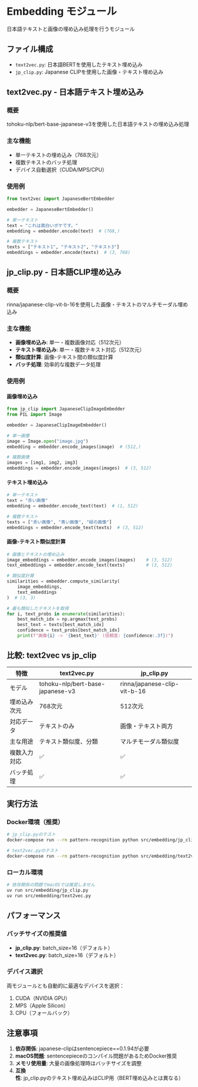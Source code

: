 # Embedding モジュール

日本語テキストと画像の埋め込み処理を行うモジュール

## ファイル構成

- `text2vec.py`: 日本語BERTを使用したテキスト埋め込み
- `jp_clip.py`: Japanese CLIPを使用した画像・テキスト埋め込み

## text2vec.py - 日本語テキスト埋め込み

### 概要
tohoku-nlp/bert-base-japanese-v3を使用した日本語テキストの埋め込み処理

### 主な機能
- 単一テキストの埋め込み（768次元）
- 複数テキストのバッチ処理
- デバイス自動選択（CUDA/MPS/CPU）

### 使用例
```python
from text2vec import JapaneseBertEmbedder

embedder = JapaneseBertEmbedder()

# 単一テキスト
text = "これは面白いボケです。"
embedding = embedder.encode(text)  # (768,)

# 複数テキスト
texts = ["テキスト1", "テキスト2", "テキスト3"]
embeddings = embedder.encode(texts)  # (3, 768)
```

## jp_clip.py - 日本語CLIP埋め込み

### 概要
rinna/japanese-clip-vit-b-16を使用した画像・テキストのマルチモーダル埋め込み

### 主な機能
- **画像埋め込み**: 単一・複数画像対応（512次元）
- **テキスト埋め込み**: 単一・複数テキスト対応（512次元）
- **類似度計算**: 画像-テキスト間の類似度計算
- **バッチ処理**: 効率的な複数データ処理

### 使用例

#### 画像埋め込み
```python
from jp_clip import JapaneseClipImageEmbedder
from PIL import Image

embedder = JapaneseClipImageEmbedder()

# 単一画像
image = Image.open("image.jpg")
embedding = embedder.encode_images(image)  # (512,)

# 複数画像
images = [img1, img2, img3]
embeddings = embedder.encode_images(images)  # (3, 512)
```

#### テキスト埋め込み
```python
# 単一テキスト
text = "赤い画像"
embedding = embedder.encode_text(text)  # (1, 512)

# 複数テキスト
texts = ["赤い画像", "青い画像", "緑の画像"]
embeddings = embedder.encode_text(texts)  # (3, 512)
```

#### 画像-テキスト類似度計算
```python
# 画像とテキストの埋め込み
image_embeddings = embedder.encode_images(images)    # (3, 512)
text_embeddings = embedder.encode_text(texts)        # (3, 512)

# 類似度計算
similarities = embedder.compute_similarity(
    image_embeddings, 
    text_embeddings
)  # (3, 3)

# 最も類似したテキストを取得
for i, text_probs in enumerate(similarities):
    best_match_idx = np.argmax(text_probs)
    best_text = texts[best_match_idx]
    confidence = text_probs[best_match_idx]
    print(f"画像{i} -> '{best_text}' (信頼度: {confidence:.3f})")
```

## 比較: text2vec vs jp_clip

| 特徴 | text2vec.py | jp_clip.py |
|------|-------------|------------|
| モデル | tohoku-nlp/bert-base-japanese-v3 | rinna/japanese-clip-vit-b-16 |
| 埋め込み次元 | 768次元 | 512次元 |
| 対応データ | テキストのみ | 画像・テキスト両方 |
| 主な用途 | テキスト類似度、分類 | マルチモーダル類似度 |
| 複数入力対応 | ✅ | ✅ |
| バッチ処理 | ✅ | ✅ |

## 実行方法

### Docker環境（推奨）
```bash
# jp_clip.pyのテスト
docker-compose run --rm pattern-recognition python src/embedding/jp_clip.py

# text2vec.pyのテスト
docker-compose run --rm pattern-recognition python src/embedding/text2vec.py
```

### ローカル環境
```bash
# 依存関係の問題でmacOSでは推奨しません
uv run src/embedding/jp_clip.py
uv run src/embedding/text2vec.py
```

## パフォーマンス

### バッチサイズの推奨値
- **jp_clip.py**: batch_size=16（デフォルト）
- **text2vec.py**: batch_size=16（デフォルト）

### デバイス選択
両モジュールとも自動的に最適なデバイスを選択：
1. CUDA（NVIDIA GPU）
2. MPS（Apple Silicon）
3. CPU（フォールバック）

## 注意事項

1. **依存関係**: japanese-clipはsentencepiece==0.1.94が必要
2. **macOS問題**: sentencepieceのコンパイル問題があるためDocker推奨
3. **メモリ使用量**: 大量の画像処理時はバッチサイズを調整
4. **互換性**: jp_clip.pyのテキスト埋め込みはCLIP用（BERT埋め込みとは異なる）